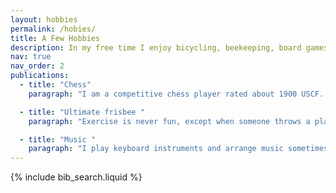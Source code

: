 ```yaml
---
layout: hobbies
permalink: /hobies/
title: A Few Hobbies
description: In my free time I enjoy bicycling, beekeeping, board games, stargazing, Super Smash Brothers, cooking, and ballroom dance. But I couldn't find pictures for those so here's some other stuff.
nav: true
nav_order: 2
publications:
  - title: "Chess"
    paragraph: "I am a competitive chess player rated about 1900 USCF. In 2016 I placed second in the Virginia college state championship. If you'd like to play, send me a challenge! "

  - title: "Ultimate frisbee "
    paragraph: "Exercise is never fun, except when someone throws a plastic disc and you're supposed to run and catch it. Sometimes people tell me to play real sports instead, like golf."

  - title: "Music "
    paragraph: "I play keyboard instruments and arrange music sometimes. Eventually I'll post a video of myself here, but for now, here's some guy from youtube."
---
```


<!-- _pages/publications.md -->

{% include bib_search.liquid %}
